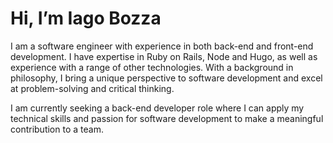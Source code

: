 # Hi, I’m Iago Bozza

I am a software engineer with experience in both back-end and front-end
development. I have expertise in Ruby on Rails, Node and Hugo, as well as
experience with a range of other technologies. With a background in philosophy,
I bring a unique perspective to software development and excel at
problem-solving and critical thinking.

I am currently seeking a back-end developer role where I can apply my technical
skills and passion for software development to make a meaningful contribution
to a team.
